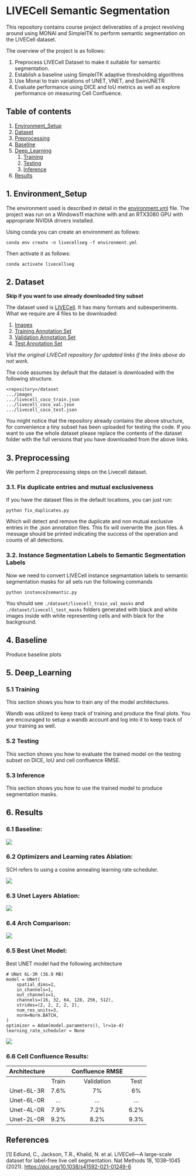 # LIVECell Semantic Segmentation
This repository contains course project deliverables of a project revolving around using MONAI and SimpleITK to perform semantic segmentation on the LIVECell dataset.

The overview of the project is as follows:
1. Preprocess LIVECell Dataset to make it suitable for semantic segmentation.
2. Establish a baseline using SimpleITK adaptive thresholding algorithms
3. Use Monai to train variations of UNET, VNET, and SwinUNETR
4. Evaluate performance using DICE and IoU metrics as well as explore performance on measuring Cell Confluence.


## Table of contents
1. [Environment_Setup](#Environment_Setup)
2. [Dataset](#Dataset)
3. [Preprocessing](#Preprocessing)
4. [Baseline]()
5. [Deep_Learning](#Deep_Learning)
	1. [Training]() 
	2. [Testing]()
	3. [Inference]()
6. [Results]()

## 1. Environment_Setup
The environment used is described in detail in the [environment.yml]() file. The project was run on a Windows11 machine with and an RTX3080 GPU with appropriate NVIDIA drivers installed.

Using conda you can create an environment as follows:

    conda env create -n livecellseg -f environment.yml

Then activate it as follows:

    conda activate livecellseg

## 2. Dataset
**Skip if you want to use already downloaded tiny subset**

The dataset used is [LIVECell](https://github.com/sartorius-research/LIVECell). It has many formats and subexperiments. What we require are 4 files to be downloaded:
1. [Images](http://livecell-dataset.s3.eu-central-1.amazonaws.com/LIVECell_dataset_2021/images.zip)
2. [Training Annotation Set](http://livecell-dataset.s3.eu-central-1.amazonaws.com/LIVECell_dataset_2021/annotations/LIVECell/livecell_coco_train.json)
3. [Validation Annotation Set](http://livecell-dataset.s3.eu-central-1.amazonaws.com/LIVECell_dataset_2021/annotations/LIVECell/livecell_coco_val.json)
4. [Test Annotation Set](http://livecell-dataset.s3.eu-central-1.amazonaws.com/LIVECell_dataset_2021/annotations/LIVECell/livecell_coco_test.json)

*Visit the original LIVECell repository for updated links if the links above do not work.*

The code assumes by default that the dataset is downloaded with the following structure.

    <repository>/dataset
    .../images
    .../livecell_coco_train.json
    .../livecell_coco_val.json
    .../livecell_coco_test.json

You might notice that the repository already contains the above structure, for convenience a tiny subset has been uploaded for testing the code. If you want to use the whole dataset please replace the contents of the dataset folder with the full versions that you have downloaded from the above links.

## 3. Preprocessing
We perform 2 preprocessing steps on the Livecell dataset.

### 3.1. Fix duplicate entries and mutual exclusiveness
If you have the dataset files in the default locations, you can just run:

    python fix_duplicates.py

Which will detect and remove the duplicate and non mutual exclusive entries in the .json annotation files. This fix will overwrite the .json files.
A message should be printed indicating the success of the operation and counts of all detections.

### 3.2. Instance Segmentation Labels to Semantic Segmentation Labels
Now we need to convert LIVECell instance segmantation labels to semantic segmentation masks for all sets run the following commands

    python instance2semantic.py

You should see `./dataset/livecell_train_val_masks` and `./dataset/livecell_test_masks` folders generated with black and white images inside with white representing cells and with black for the background.

## 4. Baseline
Produce baseline plots

## 5. Deep_Learning
### 5.1 Training
This section shows you how to train any of the model architectures.

Wandb was utilized to keep track of training and produce the final plots. You are encouraged to setup a wandb account and log into it to keep track of your training as well.


### 5.2 Testing
This section shows you how to evaluate the trained model on the testing subset on DICE, IoU and cell confluence RMSE.

### 5.3 Inference
This section shows you how to use the trained model to produce segmentation masks.

## 6. Results

### 6.1 Baseline:

![](figures/baseline_dice.png)

### 6.2 Optimizers and Learning rates Ablation:
SCH refers to using a cosine annealing learning rate scheduler.

![](figures/opt_lr_dice.png)

### 6.3 Unet Layers Ablation:
![](figures/unets_dice.png)

### 6.4 Arch Comparison:
![](figures/archs_dice.png)

### 6.5 Best Unet Model:
Best UNET model had the following architecture

    # UNet 6L-3R (36.9 MB)
    model = UNet(
        spatial_dims=2,
        in_channels=1,
        out_channels=1,
        channels=(16, 32, 64, 128, 256, 512),
        strides=(2, 2, 2, 2, 2),
        num_res_units=3,
        norm=Norm.BATCH,
    )
    optimizer = Adam(model.parameters(), lr=1e-4)
    learning_rate_scheduler = None

![](figures/best_unet_dice.png)

### 6.6 Cell Confluence Results:

|     Architecture    |              |     Confluence RMSE    |             |
|:-------------------:|:------------:|:----------------------:|:-----------:|
|                     |     Train    |        Validation      |     Test    |
|      Unet-6L-3R     |      7.6%    |            7%          |      6%     |
|      Unet-6L-0R     |       …      |            …           |       …     |
|      Unet-4L-0R     |      7.9%    |           7.2%         |     6.2%    |
|      Unet-2L-0R     |      9.2%    |           8.2%         |     9.3%    |

## References
[1] Edlund, C., Jackson, T.R., Khalid, N. et al. LIVECell—A large-scale dataset for label-free live cell segmentation. Nat Methods 18, 1038–1045 (2021). https://doi.org/10.1038/s41592-021-01249-6
